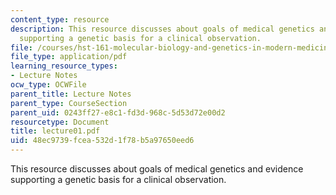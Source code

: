 ```yaml
---
content_type: resource
description: This resource discusses about goals of medical genetics and evidence
  supporting a genetic basis for a clinical observation.
file: /courses/hst-161-molecular-biology-and-genetics-in-modern-medicine-fall-2007/48ec9739fcea532d1f78b5a97650eed6_lecture01.pdf
file_type: application/pdf
learning_resource_types:
- Lecture Notes
ocw_type: OCWFile
parent_title: Lecture Notes
parent_type: CourseSection
parent_uid: 0243ff27-e8c1-fd3d-968c-5d53d72e00d2
resourcetype: Document
title: lecture01.pdf
uid: 48ec9739-fcea-532d-1f78-b5a97650eed6
---
```

This resource discusses about goals of medical genetics and evidence supporting a genetic basis for a clinical observation.

